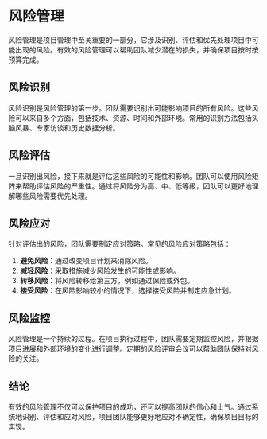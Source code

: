 # 风险管理

风险管理是项目管理中至关重要的一部分，它涉及识别、评估和优先处理项目中可能出现的风险。有效的风险管理可以帮助团队减少潜在的损失，并确保项目按时按预算完成。

## 风险识别

风险识别是风险管理的第一步。团队需要识别出可能影响项目的所有风险。这些风险可以来自多个方面，包括技术、资源、时间和外部环境。常用的识别方法包括头脑风暴、专家访谈和历史数据分析。

## 风险评估

一旦识别出风险，接下来就是评估这些风险的可能性和影响。团队可以使用风险矩阵来帮助评估风险的严重性。通过将风险分为高、中、低等级，团队可以更好地理解哪些风险需要优先处理。

## 风险应对

针对评估出的风险，团队需要制定应对策略。常见的风险应对策略包括：

1. **避免风险**：通过改变项目计划来消除风险。
2. **减轻风险**：采取措施减少风险发生的可能性或影响。
3. **转移风险**：将风险转移给第三方，例如通过保险或外包。
4. **接受风险**：在风险影响较小的情况下，选择接受风险并制定应急计划。

## 风险监控

风险管理是一个持续的过程。在项目执行过程中，团队需要定期监控风险，并根据项目进展和外部环境的变化进行调整。定期的风险评审会议可以帮助团队保持对风险的关注。

## 结论

有效的风险管理不仅可以保护项目的成功，还可以提高团队的信心和士气。通过系统地识别、评估和应对风险，项目团队能够更好地应对不确定性，确保项目目标的实现。 